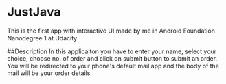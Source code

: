 # JustJava
This is the first app with interactive UI made by me in Android Foundation Nanodegree 1 at Udacity

##Description
In this applicaiton you have to enter your name, select your choice, choose no. of order and click on submit button 
to submit an order. You will be redirected to your phone's default mail app and the body of the mail will be your order details
